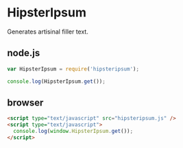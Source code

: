 HipsterIpsum
============

Generates artisinal filler text.

## node.js

```javascript
var HipsterIpsum = require('hipsteripsum');

console.log(HipsterIpsum.get());
```

## browser

```html
<script type="text/javascript" src="hipsteripsum.js" />
<script type="text/javascript">
  console.log(window.HipsterIpsum.get());
</script>
```
